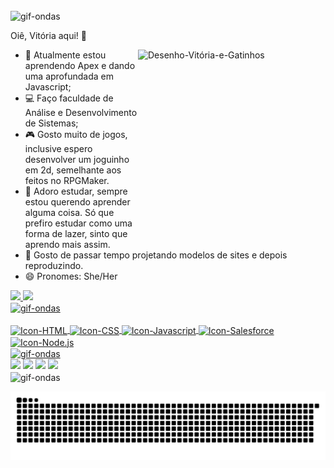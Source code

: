 ###
 <img align="center" alt="gif-ondas" src="https://media0.giphy.com/media/3ohhwJlKHGchQUtvBS/giphy.gif" width="1020px" height="5em" border="0">
 
  Oiê, Vitória aqui! 🦊
<div>
<img align="right" alt="Desenho-Vitória-e-Gatinhos" src="https://i.picasion.com/pic92/9de98ff45cc9603b9674ad30b7a9b361.gif" width="300" height="300" border="0" alt="https://picasion.com/">
</div>

- 🌱 Atualmente estou aprendendo Apex e dando uma aprofundada em Javascript;
- 💻 Faço faculdade de Análise e Desenvolvimento de Sistemas;
- 🎮 Gosto muito de jogos, inclusive espero desenvolver um joguinho em 2d, semelhante aos feitos no RPGMaker. 
- 📖 Adoro estudar, sempre estou querendo aprender alguma coisa. Só que prefiro estudar como uma forma de lazer, sinto que aprendo mais assim. 
- 👻 Gosto de passar tempo projetando modelos de sites e depois reproduzindo.
- 😄 Pronomes: She/Her

<div>
  <a href="https://github.com/vitoriasouza243">
  <img heigth="180em" src="https://github-readme-stats.vercel.app/api?username=vitoriasouza243&show_icons=true&theme=radical">
  <img heigth="180em" src="https://github-readme-stats.vercel.app/api/top-langs/?username=vitoriasouza243&layout=compact)](https://github.com/vitoriasouza243/github-readme-statsshow_icons=true&theme=radical">
</div>

<img align="center" alt="gif-ondas" src="https://media0.giphy.com/media/3ohhwJlKHGchQUtvBS/giphy.gif" width="1020px" height="5em" border="0">
<div style="display: inline_block"><br>
    <img align="center" alt="Icon-HTML" height"30" width="100" src="https://cdn-icons-png.flaticon.com/512/5486/5486335.png">
    <img align="center" alt="Icon-CSS" height"30" width="100" src="https://cdn-icons-png.flaticon.com/512/5486/5486331.png">
    <img align="center" alt="Icon-Javascript" height"30" width="100" src="https://cdn-icons-png.flaticon.com/512/5486/5486367.png">
    <img align="center" alt="Icon-Salesforce" height"30" width="180" src="https://www.opencodez.com/wp-content/uploads/2018/04/Learning-Apex-Salesforce.png">
    <img align="center" alt="Icon-Node.js" height"30" width="100" src="https://academyclass.com/wp-content/uploads/2021/11/ACCL-NodeJS-300x300.png"> 
</div>
  
  <img align="center" alt="gif-ondas" src="https://media0.giphy.com/media/3ohhwJlKHGchQUtvBS/giphy.gif" width="1020px" height="5em" border="0">
  
  <div>
    <a href="https://discord.gg/hWg45gFU" target="_blank"><img src="https://img.shields.io/badge/Discord-7289DA?style=for-the-badge&logo=discord&logoColor=white"></a>
    <a href="mailto:souza.vitoria0405@gmail.com" target="_blank"><img src="https://img.shields.io/badge/Gmail-D14836?style=for-the-badge&logo=gmail&logoColor=white"></a>
    <a href="https://www.instagram.com/souz4_vit0ria/" target="_blank"><img src="https://img.shields.io/badge/Instagram-E4405F?style=for-the-badge&logo=instagram&logoColor=white"></a>
    <a href="https://www.linkedin.com/in/vit%C3%B3ria-silva-de-souza-305266204/" target="_blank"><img src="https://img.shields.io/badge/LinkedIn-0077B5?style=for-the-badge&logo=linkedin&logoColor=white"></a>
  </div>
  
  <img align="center" alt="gif-ondas" src="https://media0.giphy.com/media/3ohhwJlKHGchQUtvBS/giphy.gif" width="1020px" height="5em" border="0">
  
![Snake animation](https://github.com/vitoriasouza243/vitoriasouza243/blob/output/github-contribution-grid-snake.svg)

 
